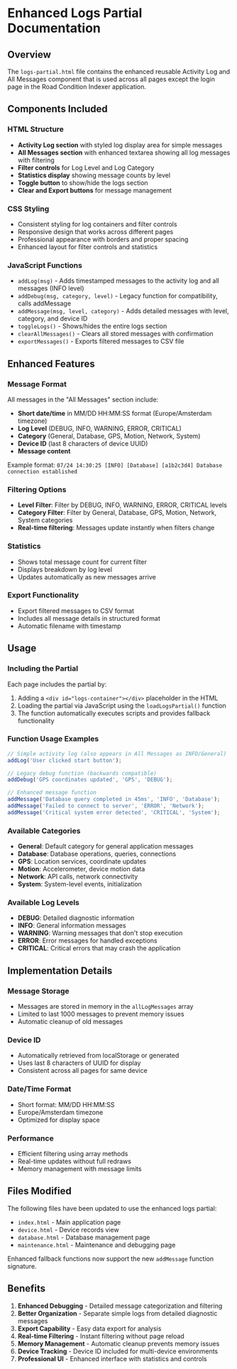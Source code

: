 # Enhanced Logs Partial Documentation

## Overview

The `logs-partial.html` file contains the enhanced reusable Activity Log and All Messages component that is used across all pages except the login page in the Road Condition Indexer application.

## Components Included

### HTML Structure
- **Activity Log section** with styled log display area for simple messages
- **All Messages section** with enhanced textarea showing all log messages with filtering
- **Filter controls** for Log Level and Log Category
- **Statistics display** showing message counts by level
- **Toggle button** to show/hide the logs section
- **Clear and Export buttons** for message management

### CSS Styling
- Consistent styling for log containers and filter controls
- Responsive design that works across different pages
- Professional appearance with borders and proper spacing
- Enhanced layout for filter controls and statistics

### JavaScript Functions
- `addLog(msg)` - Adds timestamped messages to the activity log and all messages (INFO level)
- `addDebug(msg, category, level)` - Legacy function for compatibility, calls addMessage
- `addMessage(msg, level, category)` - Adds detailed messages with level, category, and device ID
- `toggleLogs()` - Shows/hides the entire logs section
- `clearAllMessages()` - Clears all stored messages with confirmation
- `exportMessages()` - Exports filtered messages to CSV file

## Enhanced Features

### Message Format
All messages in the "All Messages" section include:
- **Short date/time** in MM/DD HH:MM:SS format (Europe/Amsterdam timezone)
- **Log Level** (DEBUG, INFO, WARNING, ERROR, CRITICAL)
- **Category** (General, Database, GPS, Motion, Network, System)
- **Device ID** (last 8 characters of device UUID)
- **Message content**

Example format: `07/24 14:30:25 [INFO] [Database] [a1b2c3d4] Database connection established`

### Filtering Options
- **Level Filter**: Filter by DEBUG, INFO, WARNING, ERROR, CRITICAL levels
- **Category Filter**: Filter by General, Database, GPS, Motion, Network, System categories
- **Real-time filtering**: Messages update instantly when filters change

### Statistics
- Shows total message count for current filter
- Displays breakdown by log level
- Updates automatically as new messages arrive

### Export Functionality
- Export filtered messages to CSV format
- Includes all message details in structured format
- Automatic filename with timestamp

## Usage

### Including the Partial
Each page includes the partial by:
1. Adding a `<div id="logs-container"></div>` placeholder in the HTML
2. Loading the partial via JavaScript using the `loadLogsPartial()` function
3. The function automatically executes scripts and provides fallback functionality

### Function Usage Examples

```javascript
// Simple activity log (also appears in All Messages as INFO/General)
addLog('User clicked start button');

// Legacy debug function (backwards compatible)
addDebug('GPS coordinates updated', 'GPS', 'DEBUG');

// Enhanced message function
addMessage('Database query completed in 45ms', 'INFO', 'Database');
addMessage('Failed to connect to server', 'ERROR', 'Network');
addMessage('Critical system error detected', 'CRITICAL', 'System');
```

### Available Categories
- **General**: Default category for general application messages
- **Database**: Database operations, queries, connections
- **GPS**: Location services, coordinate updates
- **Motion**: Accelerometer, device motion data
- **Network**: API calls, network connectivity
- **System**: System-level events, initialization

### Available Log Levels
- **DEBUG**: Detailed diagnostic information
- **INFO**: General information messages
- **WARNING**: Warning messages that don't stop execution
- **ERROR**: Error messages for handled exceptions
- **CRITICAL**: Critical errors that may crash the application

## Implementation Details

### Message Storage
- Messages are stored in memory in the `allLogMessages` array
- Limited to last 1000 messages to prevent memory issues
- Automatic cleanup of old messages

### Device ID
- Automatically retrieved from localStorage or generated
- Uses last 8 characters of UUID for display
- Consistent across all pages for same device

### Date/Time Format
- Short format: MM/DD HH:MM:SS
- Europe/Amsterdam timezone
- Optimized for display space

### Performance
- Efficient filtering using array methods
- Real-time updates without full redraws
- Memory management with message limits

## Files Modified

The following files have been updated to use the enhanced logs partial:
- `index.html` - Main application page
- `device.html` - Device records view
- `database.html` - Database management page  
- `maintenance.html` - Maintenance and debugging page

Enhanced fallback functions now support the new `addMessage` function signature.

## Benefits

1. **Enhanced Debugging** - Detailed message categorization and filtering
2. **Better Organization** - Separate simple logs from detailed diagnostic messages
3. **Export Capability** - Easy data export for analysis
4. **Real-time Filtering** - Instant filtering without page reload
5. **Memory Management** - Automatic cleanup prevents memory issues
6. **Device Tracking** - Device ID included for multi-device environments
7. **Professional UI** - Enhanced interface with statistics and controls
